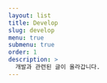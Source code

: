 ```yaml
---
layout: list
title: Develop
slug: develop
menu: true
submenu: true
order: 1
description: >
  개발과 관련된 글이 올라갑니다.
---
```

